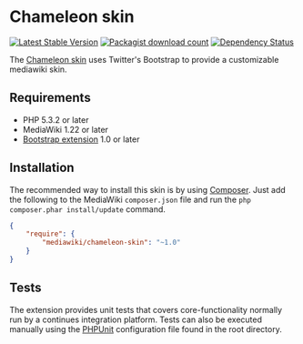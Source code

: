 # Chameleon skin
[![Latest Stable Version](https://poser.pugx.org/mediawiki/chameleon-skin/version.png)](https://packagist.org/packages/mediawiki/chameleon-skin)
[![Packagist download count](https://poser.pugx.org/mediawiki/chameleon-skin/d/total.png)](https://packagist.org/packages/mediawiki/chameleon-skin)
[![Dependency Status](https://www.versioneye.com/php/mediawiki:chameleon-skin/badge.png)](https://www.versioneye.com/php/mediawiki:chameleon-skin)

The [Chameleon skin][mw-chameleon-skin] uses Twitter's Bootstrap to provide a customizable mediawiki skin.

## Requirements

- PHP 5.3.2 or later
- MediaWiki 1.22 or later
- [Bootstrap extension][mw-bootstrap] 1.0 or later

## Installation

The recommended way to install this skin is by using [Composer][composer]. Just add the following to the MediaWiki `composer.json` file and run the `php composer.phar install/update` command.

```json
{
	"require": {
		"mediawiki/chameleon-skin": "~1.0"
	}
}
```

## Tests

The extension provides unit tests that covers core-functionality normally run by a continues integration platform. Tests can also be executed manually using the [PHPUnit][mw-testing] configuration file found in the root directory.

[mw-chameleon-skin]: https://www.mediawiki.org/wiki/Skin:Chameleon
[mw-bootstrap]: https://www.mediawiki.org/wiki/Extension:Bootstrap
[mw-testing]: https://www.mediawiki.org/wiki/Manual:PHP_unit_testing
[composer]: https://getcomposer.org/
